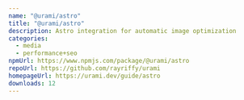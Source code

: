 ```yaml
---
name: "@urami/astro"
title: "@urami/astro"
description: Astro integration for automatic image optimization
categories:
  - media
  - performance+seo
npmUrl: https://www.npmjs.com/package/@urami/astro
repoUrl: https://github.com/rayriffy/urami
homepageUrl: https://urami.dev/guide/astro
downloads: 12
---
```

